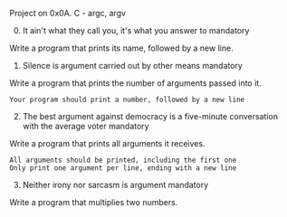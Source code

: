 Project on 0x0A. C - argc, argv


0. It ain't what they call you, it's what you answer to
mandatory

Write a program that prints its name, followed by a new line.

1. Silence is argument carried out by other means
mandatory

Write a program that prints the number of arguments passed into it.

    Your program should print a number, followed by a new line

2. The best argument against democracy is a five-minute conversation with the average voter
mandatory

Write a program that prints all arguments it receives.

    All arguments should be printed, including the first one
    Only print one argument per line, ending with a new line

3. Neither irony nor sarcasm is argument
mandatory

Write a program that multiplies two numbers. 
